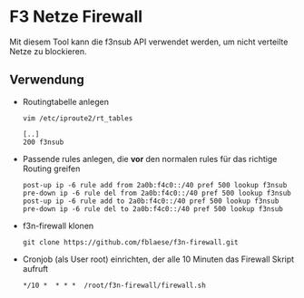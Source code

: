 # F3 Netze Firewall

Mit diesem Tool kann die f3nsub API verwendet werden, um nicht verteilte Netze zu blockieren.


## Verwendung

- Routingtabelle anlegen
	```
	vim /etc/iproute2/rt_tables

	[..]
	200	f3nsub
	```

- Passende rules anlegen, die **vor** den normalen rules für das richtige Routing greifen
	```
	post-up ip -6 rule add from 2a0b:f4c0::/40 pref 500 lookup f3nsub
	pre-down ip -6 rule del from 2a0b:f4c0::/40 pref 500 lookup f3nsub
	post-up ip -6 rule add to 2a0b:f4c0::/40 pref 500 lookup f3nsub
	pre-down ip -6 rule del to 2a0b:f4c0::/40 pref 500 lookup f3nsub
	```

- f3n-firewall klonen
	```
	git clone https://github.com/fblaese/f3n-firewall.git
	```

- Cronjob (als User root) einrichten, der alle 10 Minuten das Firewall Skript aufruft
	```
	*/10 *  * * *  /root/f3n-firewall/firewall.sh
	```
